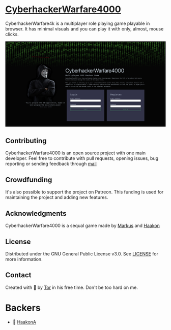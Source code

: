 
# [CyberhackerWarfare4000](https://chw4k.herokuapp.com/)

CyberhackerWarfare4k is a multiplayer role playing game playable in browser. It has minimal visuals and you can play it with only, almost, mouse clicks.

<img src="./chw4kscreenshot.png" width="800" height="auto">

## Contributing

CyberhackerWarfare4000 is an open source project with one main developer. 
Feel free to contribute with pull requests, opening issues, bug reporting or sending 
feedback through [mail](tormod.flesjo@gmail.com)

## Crowdfunding

It's also possible to support the project on Patreon.
This funding is used for maintaining the project and adding new features.

## Acknowledgments

CyberhackerWarfare4000 is a sequal game made by
[Markus](https://github.com/fenrew)  and [Haakon](https://www.linkedin.com/in/haakon-foyen/)

## License

Distributed under the GNU General Public License v3.0. See [LICENSE](./LICENSE) for more information.

## Contact

Created with 💙 by [Tor](https://github.com/Ojself) in his free time. Don't be too hard on me.

# Backers

- 🥉 [HaakonA](https://github.com/HaakonA)
